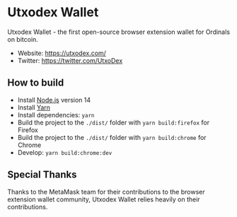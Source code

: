 # Utxodex Wallet

Utxodex Wallet - the first open-source browser extension wallet for Ordinals on bitcoin.

- Website: https://utxodex.com/
- Twitter: https://twitter.com/UtxoDex

## How to build

- Install [Node.js](https://nodejs.org) version 14
- Install [Yarn](https://yarnpkg.com/en/docs/install)
- Install dependencies: `yarn`
- Build the project to the `./dist/` folder with `yarn build:firefox` for Firefox
- Build the project to the `./dist/` folder with `yarn build:chrome` for Chrome
- Develop: `yarn build:chrome:dev`

## Special Thanks

Thanks to the MetaMask team for their contributions to the browser extension wallet community, Utxodex Wallet relies heavily on their contributions.
